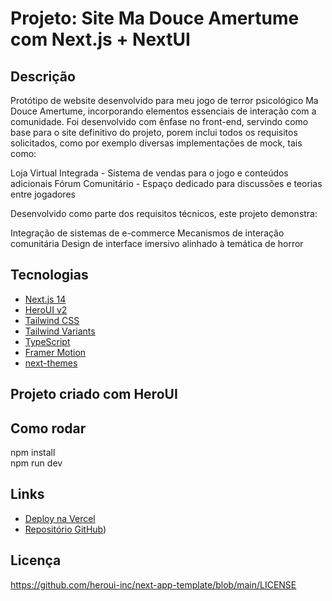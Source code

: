 # Projeto: Site Ma Douce Amertume com Next.js + NextUI

## Descrição
Protótipo de website desenvolvido para meu jogo de terror psicológico Ma Douce Amertume, incorporando elementos essenciais de interação com a comunidade. Foi desenvolvido com ênfase no front-end, servindo como base para o site definitivo do projeto, porem inclui todos os requisitos solicitados, como por exemplo diversas implementações de mock, tais como:

Loja Virtual Integrada - Sistema de vendas para o jogo e conteúdos adicionais
Fórum Comunitário - Espaço dedicado para discussões e teorias entre jogadores

Desenvolvido como parte dos requisitos técnicos, este projeto demonstra:

Integração de sistemas de e-commerce
Mecanismos de interação comunitária
Design de interface imersivo alinhado à temática de horror

## Tecnologias
- [Next.js 14](https://nextjs.org/docs/getting-started)
- [HeroUI v2](https://heroui.com/)
- [Tailwind CSS](https://tailwindcss.com/)
- [Tailwind Variants](https://tailwind-variants.org)
- [TypeScript](https://www.typescriptlang.org/)
- [Framer Motion](https://www.framer.com/motion/)
- [next-themes](https://github.com/pacocoursey/next-themes)

## Projeto criado com HeroUI
## Como rodar
npm install  
npm run dev

## Links
- [Deploy na Vercel](https://...)
- [Repositório GitHub](https://github.com/Subcontious/MaDouceAmertumeWebsite))

## Licença

https://github.com/heroui-inc/next-app-template/blob/main/LICENSE
